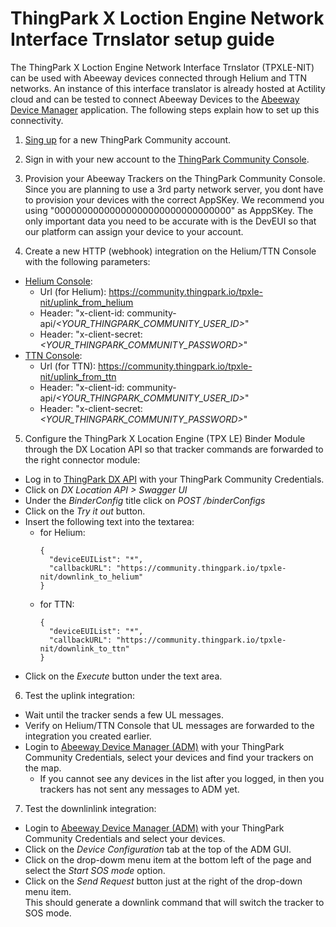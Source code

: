 # ThingPark X Loction Engine Network Interface Trnslator setup guide

The ThingPark X Loction Engine Network Interface Trnslator (TPXLE-NIT) can be used with Abeeway devices connected through Helium and TTN networks.
An instance of this interface translator is already hosted at Actility cloud and can be tested to connect Abeeway Devices to the [Abeeway Device Manager](https://dev1.thingpark.com/thingpark/abeewayDeviceAnalyzer/index.php?dxprofile=community) application.
The following steps explain how to set up this connectivity.

1. [Sing up](https://community.thingpark.org/) for a new ThingPark Community account.

2. Sign in with your new account to the [ThingPark Community Console](https://community.thingpark.io/).

3. Provision your Abeeway Trackers on the ThingPark Community Console.   
Since you are planning to use a 3rd party network server, you dont have to provision your devices with the correct AppSKey. We recommend you using "00000000000000000000000000000000" as ApppSKey. The only important data you need to be accurate with is the DevEUI so that our platform can assign your device to your account.

4. Create a new HTTP (webhook) integration on the Helium/TTN Console with the following parameters:
  - [Helium Console](https://console.helium.com/welcome): 
    - Url (for Helium): https://community.thingpark.io/tpxle-nit/uplink_from_helium
    - Header: "x-client-id: community-api/*<YOUR_THINGPARK_COMMUNITY_USER_ID>*"
    - Header: "x-client-secret: *<YOUR_THINGPARK_COMMUNITY_PASSWORD>*"
  - [TTN Console](https://id.thethingsnetwork.org/oidc/interaction/NGGKQ1_7r3B1K8kdISJuS): 
    - Url (for TTN): https://community.thingpark.io/tpxle-nit/uplink_from_ttn
    - Header: "x-client-id: community-api/*<YOUR_THINGPARK_COMMUNITY_USER_ID>*"
    - Header: "x-client-secret: *<YOUR_THINGPARK_COMMUNITY_PASSWORD>*"
 
5. Configure the ThingPark X Location Engine (TPX LE) Binder Module through the DX Location API so that tracker commands are forwarded to the right connector module:
  - Log in to [ThingPark DX API](https://dx-api.thingpark.io/getstarted/#/) with your ThingPark Community Credentials.
  - Click on *DX Location API > Swagger UI*
  - Under the *BinderConfig* title click on *POST /binderConfigs*
  - Click on the *Try it out* button.
  - Insert the following text into the textarea:
    - for Helium:
      ```
      {
        "deviceEUIList": "*",
        "callbackURL": "https://community.thingpark.io/tpxle-nit/downlink_to_helium"
      }
      ```
    - for TTN:
      ```
      {
        "deviceEUIList": "*",
        "callbackURL": "https://community.thingpark.io/tpxle-nit/downlink_to_ttn"
      }
      ```
  - Click on the *Execute* button under the text area. 

6. Test the uplink integration:
  - Wait until the tracker sends a few UL messages.
  - Verify on Helium/TTN Console that UL messages are forwarded to the integration you created earlier.
  - Login to [Abeeway Device Manager (ADM)](https://dev1.thingpark.com/thingpark/abeewayDeviceAnalyzer/index.php?dxprofile=community) with your ThingPark Community Credentials, select your devices and find your trackers on the map.
    - If you cannot see any devices in the list after you logged, in then you trackers has not sent any messages to ADM yet.

7. Test the downlinlink integration:
  - Login to [Abeeway Device Manager (ADM)](https://dev1.thingpark.com/thingpark/abeewayDeviceAnalyzer/index.php?dxprofile=community) with your ThingPark Community Credentials and select your devices.
  - Click on the *Device Configuration* tab at the top of the ADM GUI.
  - Click on the drop-dowm menu item at the bottom left of the page and select the *Start SOS mode* option.
  - Click on the *Send Request* button just at the right of the drop-down menu item.  
    This should generate a downlink command that will switch the tracker to SOS mode. 
